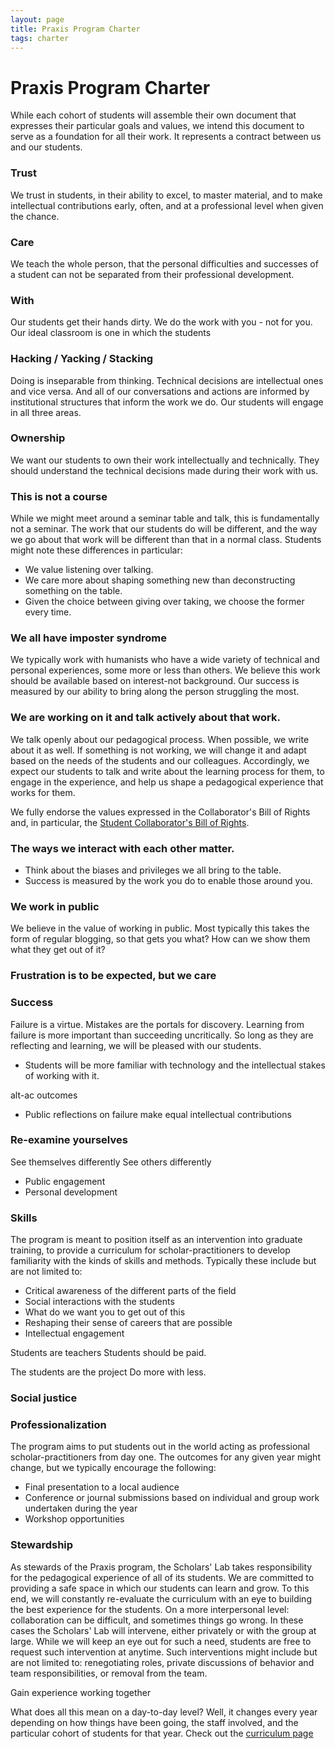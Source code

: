 ```yaml
---
layout: page
title: Praxis Program Charter
tags: charter
---
```


# Praxis Program Charter

While each cohort of students will assemble their own document that expresses their particular goals and values, we intend this document to serve as a foundation for all their work. It represents a contract between us and our students.

### Trust

We trust in students, in their ability to excel, to master material, and to make intellectual contributions early, often, and at a professional level when given the chance.

### Care 

We teach the whole person, that the personal difficulties and successes of a student can not be separated from their professional development. 

### With

Our students get their hands dirty. We do the work with you - not for you. Our ideal classroom is one in which the students

### Hacking / Yacking / Stacking
Doing is inseparable from thinking. Technical decisions are intellectual ones and vice versa. And all of our conversations and actions are informed by institutional structures that inform the work we do. Our students will engage in all three areas.

### Ownership

We want our students to own their work intellectually and technically. They should understand the technical decisions made during their work with us. 

### This is not a course

While we might meet around a seminar table and talk, this is fundamentally not a seminar. The work that our students do will be different, and the way we go about that work will be different than that in a normal class. Students might note these differences in particular:

* We value listening over talking.
* We care more about shaping something new than deconstructing something on the table.
* Given the choice between giving over taking, we choose the former every time.

### We all have imposter syndrome

We typically work with humanists who have a wide variety of technical and personal experiences, some more or less than others. We believe this work should be available based on interest-not background. Our success is measured by our ability to bring along the person struggling the most. 

### We are working on it and talk actively about that work.

We talk openly about our pedagogical process. When possible, we write about it as well. If something is not working, we will change it and adapt based on the needs of the students and our colleagues. Accordingly, we expect our students to talk and write about the learning process for them, to engage in the experience, and help us shape a pedagogical experience that works for them.

We fully endorse the values expressed in the Collaborator's Bill of Rights and, in particular, the [Student Collaborator's Bill of Rights](http://cdh.ucla.edu/news/a-student-collaborators-bill-of-rights/).

### The ways we interact with each other matter.

* Think about the biases and privileges we all bring to the table.
* Success is measured by the work you do to enable those around you.

### We work in public

We believe in the value of working in public. Most typically this takes the form of regular blogging, so that 
gets you what? How can we show them what they get out of it?

### Frustration is to be expected, but we care

### Success
Failure is a virtue. Mistakes are the portals for discovery. Learning from failure is more important than succeeding uncritically. So long as they are reflecting and learning, we will be pleased with our students.
* Students will be more familiar with technology and the intellectual stakes of working with it.

alt-ac outcomes

* Public reflections on failure make equal intellectual contributions

### Re-examine yourselves

See themselves differently
See others differently
* Public engagement 
* Personal development

### Skills
The program is meant to position itself as an intervention into graduate training, to provide a curriculum for scholar-practitioners to develop familiarity with the kinds of skills and methods. Typically these include but are not limited to:

* Critical awareness of the different parts of the field
* Social interactions with the students
* What do we want you to get out of this
* Reshaping their sense of careers that are possible
* Intellectual engagement

Students are teachers
Students should be paid.

The students are the project
Do more with less. 

### Social justice

### Professionalization

The program aims to put students out in the world acting as professional scholar-practitioners from day one. The outcomes for any given year might change, but we typically encourage the following:

* Final presentation to a local audience
* Conference or journal submissions based on individual and group work undertaken during the year
* Workshop opportunities

### Stewardship

As stewards of the Praxis program, the Scholars' Lab takes responsibility for the pedagogical experience of all of its students. We are committed to providing a safe space in which our students can learn and grow. To this end, we will constantly re-evaluate the curriculum with an eye to building the best experience for the students. On a more interpersonal level: collaboration can be difficult, and sometimes things go wrong. In these cases the Scholars' Lab will intervene, either privately or with the group at large. While we will keep an eye out for such a need, students are free to request such intervention at anytime. Such interventions might include but are not limited to: renegotiating roles, private discussions of behavior and team responsibilities, or removal from the team.

Gain experience working together

What does all this mean on a day-to-day level? Well, it changes every year depending on how things have been going, the staff involved, and the particular cohort of students for that year. Check out the [curriculum page](/curriculum)